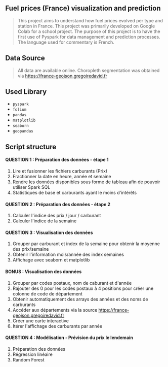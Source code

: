 ## Fuel prices (France) visualization and prediction
> This project aims to understand how fuel prices evolved per type and station in France. This project was primarily developed on Google Colab for a school project. The purpose of this project is to have the first use of Pyspark for data management and prediction processes. The language used for commentary is French.

## Data Source
> All data are available online. Choropleth segmentation was obtained via https://france-geojson.gregoiredavid.fr

## Used Library
- ```pyspark```
- ```folium```
- ```pandas```
- ```matplotlib```
- ```seaborn```
- ```geopandas```

## Script structure
#### QUESTION 1 : Préparation des données - étape 1
1) Lire et fusionner les fichiers carburants (Prix)
2) Fractionner la date en heure, année et semaine
3) Rendre les données disponibles sous forme de tableau afin de pouvoir utiliser Spark SQL
4) Statistiques de base et carburants ayant le moins d'intérêts
   
#### QUESTION 2 : Préparation des données - étape 2
1) Calculer l'indice des prix / jour / carburant
2) Calculer l'indice de la semaine
   
#### QUESTION 3 : Visualisation des données
1) Grouper par carburant et index de la semaine pour obtenir la moyenne des prix/semaine
2) Obtenir l'information mois/année des index semaines
3) Affichage avec seaborn et matplotlib
   
#### BONUS : Visualisation des données
1) Grouper par codes postaux, nom de caburant et d'année
2) Rajouter des 0 pour les codes postaux à 4 positions pour créer une colonne de code de département
3) Obtenir automatiquement des arrays des années et des noms de carburants
4) Accéder aux départements via la source https://france-geojson.gregoiredavid.fr
5) Créer une carte interactive
6) Itérer l'affichage des carburants par année
   
#### QUESTION 4 : Modélisation - Prévision du prix le lendemain
1) Préparation des données
2) Régression linéaire
3) Random Forest
